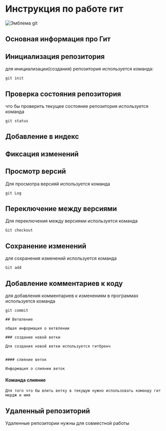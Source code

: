 # **Инструкция по работе гит** #

![Эмблема git](image2.jpeg)

## Основная информация про Гит

## Инициализация репозитория

для инициализации(создания) репозитория используется команда:

    git init

## Проверка состояния репозитория

что бы проверить текущее состояние репозитория используется команда 

    git status

## Добавление в индекс

## Фиксация изменений

## Просмотр версий
Для просмотра версияй используется команда 

    git Log

## Переключение между версиями
Для переключения между версиями используется команда 

    Git checkout

## Сохранение изменений
для сохранения изменений используется команда 

    Git add

## Добавление комментариев к коду
для добавления комментариев к изменениям в программах используется команда

    git commit
    
    ## Ветвление

    общая информация о ветвлении

    ### создание новой ветки

    Для создания новой ветки используется гитбренч

    
    #### слияние веток

    Информация о слиянии веток
#### Команда слияние 
    Для того что бы влить ветку в текущую нужно использовать команду гит мердж и имя 


## Удаленный репозиторий

Удаленные репозитории нужны для совместной работы 

